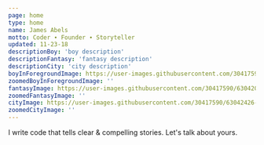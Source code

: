 ```yaml
---
page: home
type: home
name: James Abels
motto: Coder ∙ Founder ∙ Storyteller
updated: 11-23-18
descriptionBoy: 'boy description'
descriptionFantasy: 'fantasy description'
descriptionCity: 'city description'
boyInForegroundImage: https://user-images.githubusercontent.com/30417590/63039622-b358fe00-be91-11e9-9586-15697df158a6.png
zoomedBoyInForegroundImage: ''
fantasyImage: https://user-images.githubusercontent.com/30417590/63042097-4cd6de80-be97-11e9-8bee-52bf8fdd44ac.png
zoomedFantasyImage: ''
cityImage: https://user-images.githubusercontent.com/30417590/63042426-f9b15b80-be97-11e9-8a81-53f065dbfaaf.png
zoomedCityImage: ''
---
```


I write code that tells clear & compelling stories. Let's talk about yours.
